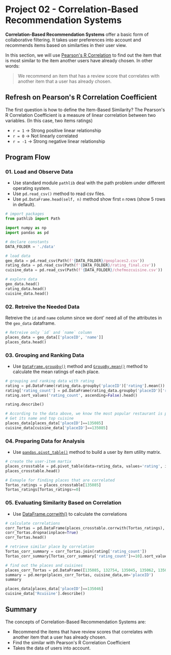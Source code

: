 # Project 02 - Correlation-Based Recommendation Systems

**Correlation-Based Recommendation Systems** offer a basic form of collaborative filtering. It takes user preferences into account and recommends items based on similarties in their user view.

In this section, we will use [Pearson's R Correlation](https://www.wikiwand.com/en/Pearson_correlation_coefficient) to find out the item that is most similar to the item another users have already chosen. In other words:

> We recommend an item that has a review score that correlates with another item that a user has already chosen.

## Refresh on Pearson's R Correlation Coefficient

The first question is how to define the Item-Based Similarity? The Pearson's R Correlation Coefficient is a measure of linear correlation between two variables. (In this case, two items ratings)

- `r = 1` → Strong positive linear relationship
- `r = 0` → Not linearly correlated
- `r = -1` → Strong negative linear relationship

## Program Flow

### 01. Load and Observe Data

- Use standard module `pathlib` deal with the path problem under different operating system.
- Use `pd.read_csv()` method to read csv files.
- Use `pd.DataFrame.head(self, n)` method show first `n` rows (show 5 rows in default).

```python
# import packages
from pathlib import Path

import numpy as np
import pandas as pd

# declare constants
DATA_FOLDER = './data'

# load data
geo_data = pd.read_csv(Path(f'{DATA_FOLDER}/geoplaces2.csv'))
rating_data = pd.read_csv(Path(f'{DATA_FOLDER}/rating_final.csv'))
cuisine_data = pd.read_csv(Path(f'{DATA_FOLDER}/chefmozcuisine.csv'))

# explore data
geo_data.head()
rating_data.head()
cuisine_data.head()
```

### 02. Retreive the Needed Data

Retreive the `id` and `name` column since we dont' need all of the attributes in the `geo_data` dataframe.

```python
# Retreive only `id` and `name` column
places_data = geo_data[['placeID', 'name']]
places_data.head()
```

### 03. Grouping and Ranking Data

- Use [`DataFrame.groupby()`](https://pandas.pydata.org/pandas-docs/stable/reference/api/pandas.DataFrame.groupby.html) method and [`GroupBy.mean()`](https://pandas.pydata.org/pandas-docs/stable/reference/api/pandas.core.groupby.GroupBy.mean.html) method to calculate the mean ratings of each place.

```python
# grouping and ranking data with rating
rating = pd.DataFrame(rating_data.groupby('placeID')['rating'].mean())
rating['rating_count'] = pd.DataFrame(rating_data.groupby('placeID')['rating'].count())
rating.sort_values('rating_count', ascending=False).head()

rating.describe()

# According to the data above, we know the most popular restaurant is place 135085
# Get its name and top cuisine
places_data[places_data['placeID']==135085]
cuisine_data[cuisine_data['placeID']==135085]
```

### 04. Preparing Data for Analysis

- Use [`pandas.pivot_table()`](https://pandas.pydata.org/pandas-docs/stable/reference/api/pandas.pivot_table.html) method to build a user by item utility matrix.

```python
# create the user-item martix
places_crosstable = pd.pivot_table(data=rating_data, values='rating', index='userID', columns='placeID')
places_crosstable.head()

# Exmaple for finding places that are correlated
Tortas_ratings = places_crosstable[135085]
Tortas_ratings[Tortas_ratings>=0]
```

### 05. Evaluating Similarity Based on Correlation

- Use [DataFrame.corrwith()](https://pandas.pydata.org/pandas-docs/stable/reference/api/pandas.DataFrame.corrwith.html) to calculate the correlations

```python
# calculate correlations
corr_Tortas = pd.DataFrame(places_crosstable.corrwith(Tortas_ratings), columns=['PearsonR'])
corr_Tortas.dropna(inplace=True)
corr_Tortas.head()

# retrieve similar place by correlation
Tortas_corr_summary = corr_Tortas.join(rating['rating_count'])
Tortas_corr_summary[Tortas_corr_summary['rating_count']>=10].sort_values('PearsonR', ascending=False).head(10)

# find out the places and cuisines
places_corr_Tortas = pd.DataFrame([135085, 132754, 135045, 135062, 135028, 135042, 135046], index = np.arange(7), columns=['placeID'])
summary = pd.merge(places_corr_Tortas, cuisine_data,on='placeID')
summary

places_data[places_data['placeID']==135046]
cuisine_data['Rcuisine'].describe()
```

## Summary

The concepts of Correlation-Based Recommendation Systems are:

- Recommend the items that have review scores that correlates with another item that a user has already chosen.
- Find the similar with Pearson's R Correlation Coefficient
- Takes the data of users into account.